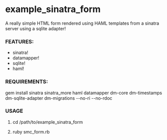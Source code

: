 # example_sinatra_form

A really simple HTML form rendered using HAML templates from a sinatra server using a sqlite adapter!

### FEATURES: 

* sinatra!
* datamapper!
* sqlite!
* haml!

### REQUIREMENTS:

gem install sinatra sinatra_more haml datamapper dm-core dm-timestamps dm-sqlite-adapter dm-migrations --no-ri --no-rdoc

### USAGE

1. cd /path/to/example_sinatra_form

2. ruby smc_form.rb
